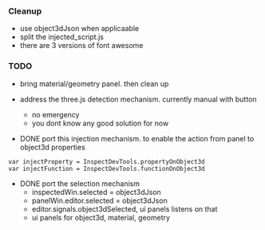 ### Cleanup
- use object3dJson when applicaable
- split the injected_script.js
- there are 3 versions of font awesome


### TODO
- bring material/geometry panel. then clean up
- address the three.js detection mechanism. currently manual with button
  - no emergency
  - you dont know any good solution for now



- DONE port this injection mechanism. to enable the action from panel to object3d properties
```
var injectProperty = InspectDevTools.propertyOnObject3d
var injectFunction = InspectDevTools.functionOnObject3d
```
- DONE port the selection mechanism
  - inspectedWin.selected = object3dJson
  - panelWin.editor.selected = object3dJson
  - editor.signals.object3dSelected, ui panels listens on that
  - ui panels for object3d, material, geometry
  
